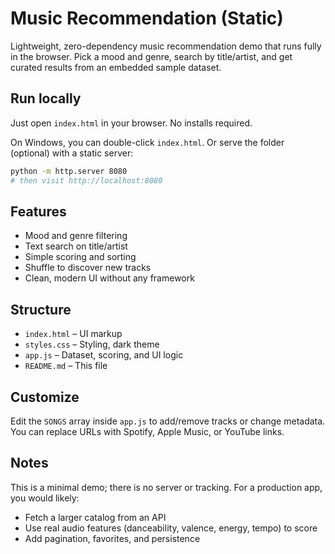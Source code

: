 # Music Recommendation (Static)

Lightweight, zero-dependency music recommendation demo that runs fully in the browser. Pick a mood and genre, search by title/artist, and get curated results from an embedded sample dataset.

## Run locally

Just open `index.html` in your browser. No installs required.

On Windows, you can double-click `index.html`. Or serve the folder (optional) with a static server:

```bash
python -m http.server 8080
# then visit http://localhost:8080
```

## Features

- Mood and genre filtering
- Text search on title/artist
- Simple scoring and sorting
- Shuffle to discover new tracks
- Clean, modern UI without any framework

## Structure

- `index.html` – UI markup
- `styles.css` – Styling, dark theme
- `app.js` – Dataset, scoring, and UI logic
- `README.md` – This file

## Customize

Edit the `SONGS` array inside `app.js` to add/remove tracks or change metadata. You can replace URLs with Spotify, Apple Music, or YouTube links.

## Notes

This is a minimal demo; there is no server or tracking. For a production app, you would likely:

- Fetch a larger catalog from an API
- Use real audio features (danceability, valence, energy, tempo) to score
- Add pagination, favorites, and persistence





